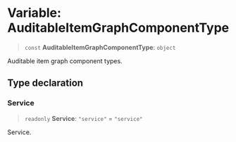 # Variable: AuditableItemGraphComponentType

> `const` **AuditableItemGraphComponentType**: `object`

Auditable item graph component types.

## Type declaration

### Service

> `readonly` **Service**: `"service"` = `"service"`

Service.

